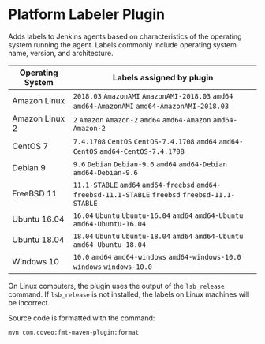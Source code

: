 # Platform Labeler Plugin

Adds labels to Jenkins agents based on characteristics of the operating system running the agent.
Labels commonly include operating system name, version, and architecture.

| Operating System | Labels assigned by plugin                                                                         |
| ---------------- | ------------------------------------------------------------------------------------------------- |
| Amazon Linux     | `2018.03` `AmazonAMI` `AmazonAMI-2018.03` `amd64` `amd64-AmazonAMI` `amd64-AmazonAMI-2018.03`     |
| Amazon Linux 2   | `2` `Amazon` `Amazon-2` `amd64` `amd64-Amazon` `amd64-Amazon-2`                                   |
| CentOS 7         | `7.4.1708` `CentOS` `CentOS-7.4.1708` `amd64` `amd64-CentOS` `amd64-CentOS-7.4.1708`              |
| Debian 9         | `9.6` `Debian` `Debian-9.6` `amd64` `amd64-Debian` `amd64-Debian-9.6`                             |
| FreeBSD 11       | `11.1-STABLE` `amd64` `amd64-freebsd` `amd64-freebsd-11.1-STABLE` `freebsd` `freebsd-11.1-STABLE` |
| Ubuntu 16.04     | `16.04` `Ubuntu` `Ubuntu-16.04` `amd64` `amd64-Ubuntu` `amd64-Ubuntu-16.04`                       |
| Ubuntu 18.04     | `18.04` `Ubuntu` `Ubuntu-18.04` `amd64` `amd64-Ubuntu` `amd64-Ubuntu-18.04`                       |
| Windows 10       | `10.0` `amd64` `amd64-windows` `amd64-windows-10.0` `windows` `windows-10.0`                      |

On Linux computers, the plugin uses the output of the `lsb_release` command.
If `lsb_release` is not installed, the labels on Linux machines will be incorrect.

Source code is formatted with the command:

    mvn com.coveo:fmt-maven-plugin:format
